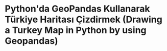 # Python'da GeoPandas Kullanarak Türkiye Haritası Çizdirmek (Drawing a Turkey Map in Python by using Geopandas)



